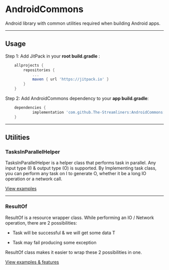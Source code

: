 # AndroidCommons

Android library with common utilities required when building Android apps.

---

## Usage

Step 1: Add JitPack in your **root build.gradle** :

```groovy
    allprojects {
        repositories {
            ...
            maven { url 'https://jitpack.io' }
        }
    }
```

Step 2: Add AndroidCommons dependency to your **app build.gradle**:

```groovy
    dependencies {
            implementation 'com.github.The-Streamliners:AndroidCommons:1.0'
    }
```

---

## Utilities

### TasksInParallelHelper

TasksInParallelHelper is a helper class that performs task in parallel. Any input type (I) & output type (O) is supported. By Implementing task class, you can perform any task on I to generate O, whether it be a long IO operation or a network call.

[View examples](docs/TasksInParallelHelper.md)

---

### ResultOf<T>

ResultOf is a resource wrapper class. While performing an IO / Network operation, there are 2 possibilities:

- Task will be successful & we will get some data T

- Task may fail producing some exception


ResultOf<T> class makes it easier to wrap these 2 possibilities in one.

[View examples & features](docs/ResultOf.md)